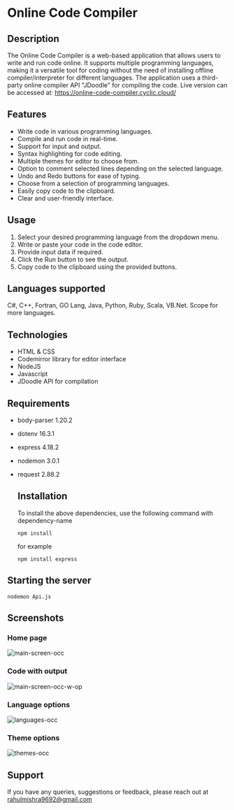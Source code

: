# Online Code Compiler 

## Description
The Online Code Compiler is a web-based application that allows users to write and run code online. It supports multiple programming languages, 
making it a versatile tool for coding without the need of installing offline compiler/interpreter for different languages.
The application uses a third-party online compiler API "JDoodle" for compiling the code.
Live version can be accessed at: https://online-code-compiler.cyclic.cloud/

## Features
- Write code in various programming languages.
- Compile and run code in real-time.
- Support for input and output.
- Syntax highlighting for code editing.
- Multiple themes for editor to choose from.
- Option to comment selected lines depending on the selected language.
- Undo and Redo buttons for ease of typing.
- Choose from a selection of programming languages.
- Easily copy code to the clipboard.
- Clear and user-friendly interface.

## Usage
1. Select your desired programming language from the dropdown menu.
2. Write or paste your code in the code editor.
3. Provide input data if required.
4. Click the Run button to see the output.
5. Copy code to the clipboard using the provided buttons.

## Languages supported
C#, C++, Fortran, GO Lang, Java, Python, Ruby, Scala, VB.Net. Scope for more languages.

## Technologies
* HTML & CSS
* Codemirror library for editor interface
* NodeJS
* Javascript
* JDoodle API for compilation

## Requirements
* body-parser 1.20.2
* dotenv 16.3.1
* express 4.18.2
* nodemon 3.0.1
* request 2.88.2
  ## Installation
  To install the above dependencies, use the following command with dependency-name
  ```
  npm install
  ```
  
  for example
  ```
  npm install express
  ```

## Starting the server
```
nodemon Api.js
```

## Screenshots

### Home page
![main-screen-occ](https://github.com/mishrahul/occ-test-two/assets/145216845/3d592ea3-7cd3-404e-9813-a0b81484af85)

### Code with output
![main-screen-occ-w-op](https://github.com/mishrahul/occ-test-two/assets/145216845/4759dcf8-e7c7-4890-aba2-f95bbbb30d48)

### Language options
![languages-occ](https://github.com/mishrahul/occ-test-two/assets/145216845/bfa5f6d3-739e-4711-a43e-a5c9cb3df640)

### Theme options
![themes-occ](https://github.com/mishrahul/occ-test-two/assets/145216845/f8f70c3d-3dec-49c3-9e8e-d347b444bc24)


## Support
If you have any queries, suggestions or feedback, please reach out at rahulmishra9692@gmail.com


